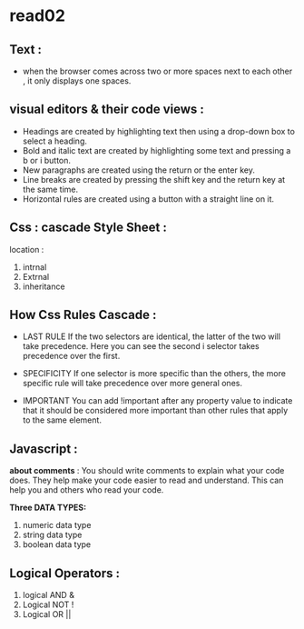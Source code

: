 # read02
## Text :
* when the browser comes across two or more spaces next to each other , it only displays one spaces.

## visual editors & their code views :
* Headings are created by
highlighting text then using
a drop-down box to select a
heading.
*  Bold and italic text are
created by highlighting some
text and pressing a b or i
button.
*  New paragraphs are created
using the return or the enter
key.
* Line breaks are created by
pressing the shift key and the
return key at the same time.
* Horizontal rules are created
using a button with a straight
line on it.

## Css : cascade Style Sheet :
location :
1. intrnal
2. Extrnal
3. inheritance

## How Css Rules Cascade :
* LAST RULE
If the two selectors are identical, the latter of the two will take precedence. Here you can see the second i selector takes precedence over the first. 

* SPECIFICITY
If one selector is more specific than the others, the more specific rule will take precedence over more general ones.

* IMPORTANT
You can add !important after any property value to indicate
that it should be considered more important than other rules that apply to the same element.

## Javascript :
**about comments** :
You should write comments to explain what your code does.
They help make your code easier to read and understand.
This can help you and others who read your code.

**Three DATA TYPES:**
1. numeric data type
2. string data type
3. boolean data type

## Logical Operators :
1. logical AND &
2. Logical NOT !
3. Logical OR ||
